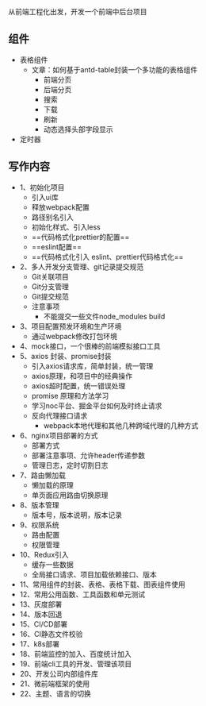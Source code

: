 从前端工程化出发，开发一个前端中后台项目

## 组件
- 表格组件
    - 文章：如何基于antd-table封装一个多功能的表格组件
        - 前端分页
        - 后端分页
        - 搜索
        - 下载
        - 刷新
        - 动态选择头部字段显示
- 定时器

## 写作内容

- 1、初始化项目
    - 引入ui库
    - 释放webpack配置
    - 路径别名引入
    - 初始化样式、引入less
    - ==代码格式化prettier的配置==
    - ==eslint配置==
    - ==代码格式化引入 eslint、prettier代码格式化==
- 2、多人开发分支管理、git记录提交规范
    - Git关联项目
    - Git分支管理
    - Git提交规范
    - 注意事项
        - 不能提交一些文件node_modules  build
- 3、项目配置预发环境和生产环境
    - 通过webpack修改打包环境
- 4、mock接口，一个很棒的前端模拟接口工具
- 5、axios 封装、promise封装
    - 引入axios请求库，简单封装，统一管理
    - axios原理，和项目中的经典操作
    - axios超时配置，统一错误处理
    - promise 原理和方法学习
    - 学习noc平台、掘金平台如何及时终止请求
    - 反向代理接口请求
        - webpack本地代理和其他几种跨域代理的几种方式
- 6、nginx项目部署的方式
    - 部署方式
    - 部署注意事项、允许header传递参数
    - 管理日志，定时切割日志
- 7、路由懒加载
    - 懒加载的原理
    - 单页面应用路由切换原理
- 8、版本管理
    - 版本号，版本说明，版本记录
- 9、权限系统
    - 路由配置
    - 权限管理
- 10、Redux引入
    - 缓存一些数据
    - 全局接口请求、项目加载依赖接口、版本
- 11、常用组件的封装、表格、表格下载、图表组件使用
- 12、常用公用函数、工具函数和单元测试
- 13、灰度部署
- 14、版本回退
- 15、CI/CD部署
- 16、CI静态文件校验
- 17、k8s部署
- 18、前端监控的加入、百度统计加入
- 19、前端cli工具的开发、管理该项目
- 20、开发公司内部组件库
- 21、微前端框架的使用
- 22、主题、语言的切换

